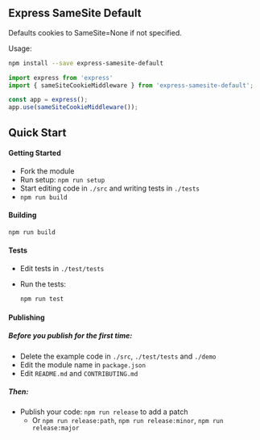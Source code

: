 Express SameSite Default
------------------------

Defaults cookies to SameSite=None if not specified.

Usage:

```bash
npm install --save express-samesite-default
```

```javascript
import express from 'express'
import { sameSiteCookieMiddleware } from 'express-samesite-default';

const app = express();
app.use(sameSiteCookieMiddleware());
```

Quick Start
-----------

#### Getting Started

- Fork the module
- Run setup: `npm run setup`
- Start editing code in `./src` and writing tests in `./tests`
- `npm run build`

#### Building

```bash
npm run build
```

#### Tests

- Edit tests in `./test/tests`
- Run the tests:

  ```bash
  npm run test
  ```

#### Publishing

##### Before you publish for the first time:

- Delete the example code in `./src`, `./test/tests` and `./demo`
- Edit the module name in `package.json`
- Edit `README.md` and `CONTRIBUTING.md`

##### Then:

- Publish your code: `npm run release` to add a patch
  - Or `npm run release:path`, `npm run release:minor`, `npm run release:major`
